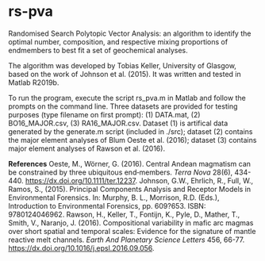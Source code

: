 # rs-pva

Randomised Search Polytopic Vector Analysis: an algorithm to identify the optimal number, composition, and respective mixing proportions of endmembers to best fit a set of geochemical analyses.

The algorithm was developed by Tobias Keller, University of Glasgow, based on the work of Johnson et al. (2015). It was written and tested in Matlab R2019b.

To run the program, execute the script rs_pva.m in Matlab and follow the prompts on the command line. Three datasets are provided for testing purposes (type filename on first prompt): (1) DATA.mat, (2) BO16_MAJOR.csv, (3) RA16_MAJOR.csv. Dataset (1) is artifical data generated by the generate.m script (included in ./src); dataset (2) contains the major element analyses of Blum Oeste et al. (2016); dataset (3) contains major element analyses of Rawson et al. (2016).

**References**
Oeste, M., Wörner, G. (2016). Central Andean magmatism can be constrained by three ubiquitous end‐members. *Terra Nova*  28(6), 434-440. https://dx.doi.org/10.1111/ter.12237.
Johnson, G.W., Ehrlich, R., Full, W., Ramos, S., (2015). Principal Components Analysis and Receptor Models in Environmental Forensics. In: Murphy, B. L., Morrison, R.D. (Eds.), Introduction to Environmental Forensics, pp. 609?653. ISBN: 9780124046962.
Rawson, H., Keller, T., Fontijn, K., Pyle, D., Mather, T., Smith, V., Naranjo, J. (2016). Compositional variability in mafic arc magmas over short spatial and temporal scales: Evidence for the signature of mantle reactive melt channels. *Earth And Planetary Science Letters* 456, 66-77. https://dx.doi.org/10.1016/j.epsl.2016.09.056.
